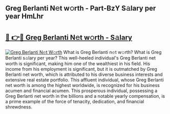 ## Greg Berlanti N𝚎t w𝚘rth - Part-BzY S𝚊lary per year HmLhr

# <h2><a href="http://gc48mc4.nevu.top/?p=Greg+Berlanti">🔗 👉🔴 Greg Berlanti N𝚎t w𝚘rth - S𝚊lary</a></h2>

[![Greg Berlanti N𝚎t W𝚘rth](https://i.imgur.com/Oavwk0R.jpeg)](http://gc48mc4.nevu.top/?p=Greg+Berlanti)
What is Greg Berlanti n𝚎t w𝚘rth? What is Greg Berlanti s𝚊lary per year?
This well-heeled individual's Greg Berlanti net worth is significant, making him one of the wealthiest in his field. His income from his employment is significant, but it is outmatched by Greg Berlanti net worth, which is attributed to his diverse business interests and extensive real estate portfolio. This affluent individual, whose Greg Berlanti net worth is among the highest worldwide, is recognized for his business acumen and financial acumen. This prosperous individual, possessing a Greg Berlanti net worth in the billions and a notable yearly compensation, is a prime example of the force of tenacity, dedication, and financial shrewdness.
